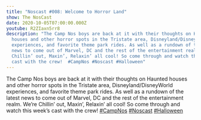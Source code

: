 ```yaml
---
title: "Noscast #008: Welcome to Horror Land"
show: The NosCast
date: 2020-10-05T07:00:00.000Z
youtube: R2ZIaxn5rr8
description: "The Camp Nos boys are back at it with their thoughts on Haunted
  houses and other horror spots in the Tristate area, Disneyland/DisneyWorld
  experiences, and favorite theme park rides. As well as a rundown of the latest
  news to come out of Marvel, DC and the rest of the entertainment realm.  We’re
  Chillin’ out, Maxin’, Relaxin’ all cool! So come through and watch this week’s
  cast with the crew!  #CampNos #Noscast #Halloween"
---
```

The Camp Nos boys are back at it with their thoughts on Haunted houses and other horror spots in the Tristate area, Disneyland/DisneyWorld experiences, and favorite theme park rides. As well as a rundown of the latest news to come out of Marvel, DC and the rest of the entertainment realm. We’re Chillin’ out, Maxin’, Relaxin’ all cool! So come through and watch this week’s cast with the crew! [\#CampNos](https://www.youtube.com/results?search_query=%23CampNos) [\#Noscast](https://www.youtube.com/results?search_query=%23Noscast) [\#Halloween](https://www.youtube.com/results?search_query=%23Halloween)